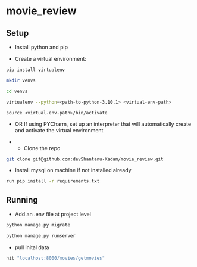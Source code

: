 # movie_review

## Setup
* Install python and pip

* Create a virtual environment:
```sh 
pip install virtualenv
```
```sh 
mkdir venvs
```
```sh 
cd venvs
```
```sh 
virtualenv --python=<path-to-python-3.10.1> <virtual-env-path>
```
```
source <virtual-env-path>/bin/activate
```

* OR If using PYCharm, set up an interpreter that will automatically create and activate the virtual environment

* * Clone the repo
```sh 
git clone git@github.com:devShantanu-Kadam/movie_review.git
```
* Install mysql on machine if not installed already
  
```sh 
run pip install -r requirements.txt
```

## Running 
* Add an .env file at project level 

```sh 
python manage.py migrate
```
```sh 
python manage.py runserver
```
* pull inital data

```sh 
hit "localhost:8000/movies/getmovies"
```
